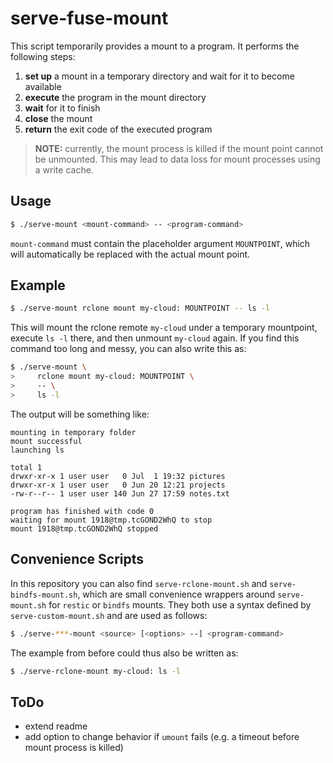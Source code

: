 # serve-fuse-mount

This script temporarily provides a mount to a program. It performs the following steps:

1. **set up** a mount in a temporary directory and wait for it to become available
2. **execute** the program in the mount directory
3. **wait** for it to finish
4. **close** the mount
5. **return** the exit code of the executed program

> **NOTE:** currently, the mount process is killed if the mount point cannot be unmounted. This may lead to data loss for mount processes using a write cache.



## Usage

```bash
$ ./serve-mount <mount-command> -- <program-command>
```

`mount-command` must contain the placeholder argument `MOUNTPOINT`, which will automatically be replaced with the actual mount point.



## Example

```bash
$ ./serve-mount rclone mount my-cloud: MOUNTPOINT -- ls -l
```

This will mount the rclone remote `my-cloud` under a temporary mountpoint, execute `ls -l`  there, and then unmount `my-cloud` again. If you find this command too long and messy, you can also write this as:

```bash
$ ./serve-mount \
>     rclone mount my-cloud: MOUNTPOINT \
>     -- \
>     ls -l
```

The output will be something like:

```
mounting in temporary folder
mount successful
launching ls

total 1
drwxr-xr-x 1 user user   0 Jul  1 19:32 pictures
drwxr-xr-x 1 user user   0 Jun 20 12:21 projects
-rw-r--r-- 1 user user 140 Jun 27 17:59 notes.txt

program has finished with code 0
waiting for mount 1918@tmp.tcGOND2WhQ to stop
mount 1918@tmp.tcGOND2WhQ stopped
```



## Convenience Scripts

In this repository you can also find `serve-rclone-mount.sh` and `serve-bindfs-mount.sh`, which are small convenience wrappers around `serve-mount.sh` for `restic` or `bindfs` mounts. They both use a syntax defined by `serve-custom-mount.sh` and are used as follows:

```bash
$ ./serve-***-mount <source> [<options> --] <program-command>
```

The example from before could thus also be written as:

```bash
$ ./serve-rclone-mount my-cloud: ls -l
```



## ToDo

* extend readme
* add option to change behavior if `umount` fails (e.g. a timeout before mount process is killed)